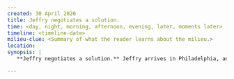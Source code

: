 ```yaml
---
created: 30 April 2020
title: Jeffry negotiates a solution.
time: <day, night, morning, afternoon, evening, later, moments later>
timeline: <timeline-date>
milieu-clue: <Summary of what the reader learns about the milieu.>
location:
synopsis: |
   **Jeffry negotiates a solution.** Jeffry arrives in Philadelphia, and meets with Ephraim. He then meets with Mortimer, where he learns about the rifle & lantern. He tries to use the exchange of information for clemency, and rails against the "in absentianess" of the charge. "Not befitting a proper Englishman." Mortimer says he will recommend a new trial if Ephraim comes clean.

---
```


